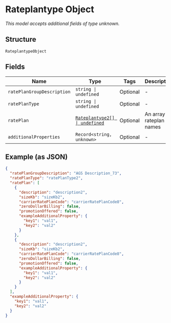 
# Rateplantype Object

*This model accepts additional fields of type unknown.*

## Structure

`RateplantypeObject`

## Fields

| Name | Type | Tags | Description |
|  --- | --- | --- | --- |
| `ratePlanGroupDescription` | `string \| undefined` | Optional | - |
| `ratePlanType` | `string \| undefined` | Optional | - |
| `ratePlan` | [`Rateplantype2[] \| undefined`](../../doc/models/rateplantype-2.md) | Optional | An array of rateplan names |
| `additionalProperties` | `Record<string, unknown>` | Optional | - |

## Example (as JSON)

```json
{
  "ratePlanGroupDescription": "AGS Description_73",
  "ratePlanType": "ratePlanType2",
  "ratePlan": [
    {
      "description": "description2",
      "sizeKb": "sizeKb2",
      "carrierRatePlanCode": "carrierRatePlanCode8",
      "zeroDollarBilling": false,
      "promotionOffered": false,
      "exampleAdditionalProperty": {
        "key1": "val1",
        "key2": "val2"
      }
    },
    {
      "description": "description2",
      "sizeKb": "sizeKb2",
      "carrierRatePlanCode": "carrierRatePlanCode8",
      "zeroDollarBilling": false,
      "promotionOffered": false,
      "exampleAdditionalProperty": {
        "key1": "val1",
        "key2": "val2"
      }
    }
  ],
  "exampleAdditionalProperty": {
    "key1": "val1",
    "key2": "val2"
  }
}
```

